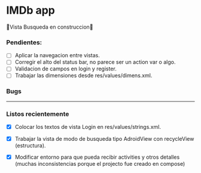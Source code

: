 # IMDb app

🚧Vista Busqueda en construccion🚧

### Pendientes:

- [ ] Aplicar la navegacion entre vistas.
- [ ] Corregir el alto del status bar, no parece ser un action var o algo.
- [ ] Validacion de campos en login y register.
- [ ] Trabajar las dimensiones desde res/values/dimens.xml.

### Bugs

<hr/>

### Listos recientemente

- [x] Colocar los textos de vista Login en res/values/strings.xml.
- [x] Trabajar la vista de modo de busqueda tipo AdroidView con recycleView (estructura).
- [x] Modificar entorno para que pueda recibir activities y otros detalles (muchas inconsistencias porque el projecto fue creado en compose)








